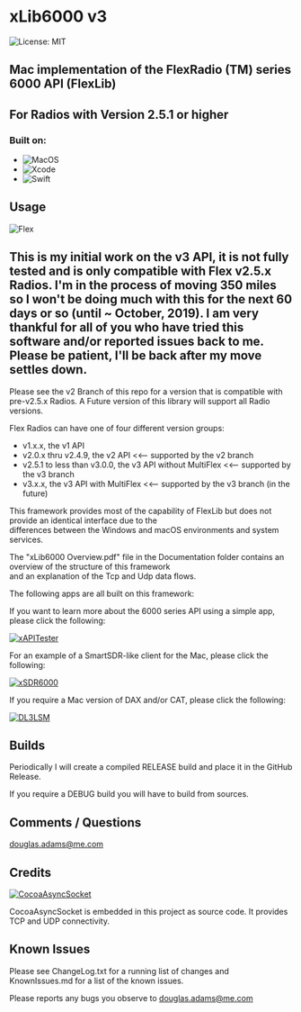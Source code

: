 # xLib6000 v3

![License: MIT](https://img.shields.io/badge/License-MIT-yellow.svg)


## Mac implementation of the FlexRadio (TM) series 6000 API (FlexLib)
##      For Radios with Version 2.5.1 or higher

### Built on:
*  ![MacOS](https://img.shields.io/badge/macOS-10.14.6-orange.svg?style=flat)
*  ![Xcode](https://img.shields.io/badge/Xcode-10.13(10G8)-orange.svg?style=flat)
*  ![Swift](https://img.shields.io/badge/Swift-5.0-orange.svg?style=flat)



## Usage

![Flex](https://img.shields.io/badge/Flex_Version-v2.5.x-blue.svg)


## This is my initial work on the v3 API, it is not fully tested and is only compatible with Flex v2.5.x Radios. I'm in the process of moving 350 miles so I won't be doing much with this for the next 60 days or so (until ~ October, 2019). I am very thankful for all of you who have tried this software and/or reported issues back to me. Please be patient, I'll be back after my move settles down.

Please see the v2 Branch of this repo for a version that is compatible with pre-v2.5.x Radios.
A Future version of this library will support all Radio versions.

Flex Radios can have one of four different version groups:
*  v1.x.x, the v1 API
*  v2.0.x thru v2.4.9, the v2 API <<-- supported by the v2 branch
*  v2.5.1 to less than v3.0.0, the v3 API without MultiFlex <<-- supported by the v3 branch
*  v3.x.x, the v3 API with MultiFlex <<-- supported by the v3 branch (in the future)



This framework provides most of the capability of FlexLib but does not provide an identical  interface due to the  
differences between the Windows and macOS environments and system services.

The "xLib6000 Overview.pdf" file in the Documentation folder contains an overview of the structure of this framework  
and an explanation of the Tcp and Udp data flows.  

The following apps are all built on this framework:

If you want to learn more about the 6000 series API using a simple app, please click the following:

[![xAPITester](https://img.shields.io/badge/K3TZR-xAPITester-informational)]( https://github.com/DougPA/xAPITester)


For an example of a SmartSDR-like client for the Mac, please click the following:

[![xSDR6000](https://img.shields.io/badge/K3TZR-xSDR6000-informational)]( https://github.com/DougPA/xSDR6000)


If you require a Mac version of DAX and/or CAT, please click the following:

[![DL3LSM](https://img.shields.io/badge/DL3LSM-xDAX,_xCAT-informational)](https://dl3lsm.blogspot.com)


## Builds

Periodically I will create a compiled RELEASE build and place it in the GitHub Release.  

If you require a DEBUG build you will have to build from sources.   


## Comments / Questions

douglas.adams@me.com


## Credits

[![CocoaAsyncSocket](https://img.shields.io/badge/CocoaAsyncSocket-v7.6.3-informational)](https://github.com/robbiehanson/CocoaAsyncSocket)

 CocoaAsyncSocket is embedded in this project as source code. It provides TCP and UDP connectivity.


## Known Issues

Please see ChangeLog.txt for a running list of changes and KnownIssues.md for a list of the known issues.

Please reports any bugs you observe to douglas.adams@me.com
